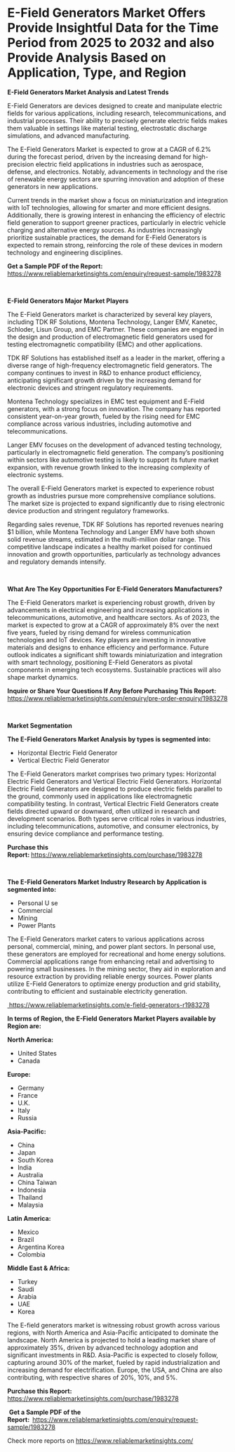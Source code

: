 <p><h1>E-Field Generators Market Offers Provide Insightful Data for the Time Period from 2025 to 2032 and also Provide Analysis Based on Application, Type, and Region</h1></p><p><strong>E-Field Generators Market Analysis and Latest Trends</strong></p>
<p><p>E-Field Generators are devices designed to create and manipulate electric fields for various applications, including research, telecommunications, and industrial processes. Their ability to precisely generate electric fields makes them valuable in settings like material testing, electrostatic discharge simulations, and advanced manufacturing.</p><p>The E-Field Generators Market is expected to grow at a CAGR of 6.2% during the forecast period, driven by the increasing demand for high-precision electric field applications in industries such as aerospace, defense, and electronics. Notably, advancements in technology and the rise of renewable energy sectors are spurring innovation and adoption of these generators in new applications.</p><p>Current trends in the market show a focus on miniaturization and integration with IoT technologies, allowing for smarter and more efficient designs. Additionally, there is growing interest in enhancing the efficiency of electric field generation to support greener practices, particularly in electric vehicle charging and alternative energy sources. As industries increasingly prioritize sustainable practices, the demand for E-Field Generators is expected to remain strong, reinforcing the role of these devices in modern technology and engineering disciplines.</p></p>
<p><strong>Get a Sample PDF of the Report:&nbsp;</strong> <a href="https://www.reliablemarketinsights.com/enquiry/request-sample/1983278?utm_campaign=2129&utm_medium=2&utm_source=Github&utm_content=ia&utm_term=13022025&utm_id=e-field-generators">https://www.reliablemarketinsights.com/enquiry/request-sample/1983278</a></p>
<p>&nbsp;</p>
<p><strong>E-Field Generators Major Market Players</strong></p>
<p><p>The E-Field Generators market is characterized by several key players, including TDK RF Solutions, Montena Technology, Langer EMV, Kanetec, Schloder, Lisun Group, and EMC Partner. These companies are engaged in the design and production of electromagnetic field generators used for testing electromagnetic compatibility (EMC) and other applications.</p><p>TDK RF Solutions has established itself as a leader in the market, offering a diverse range of high-frequency electromagnetic field generators. The company continues to invest in R&D to enhance product efficiency, anticipating significant growth driven by the increasing demand for electronic devices and stringent regulatory requirements.</p><p>Montena Technology specializes in EMC test equipment and E-Field generators, with a strong focus on innovation. The company has reported consistent year-on-year growth, fueled by the rising need for EMC compliance across various industries, including automotive and telecommunications.</p><p>Langer EMV focuses on the development of advanced testing technology, particularly in electromagnetic field generation. The company’s positioning within sectors like automotive testing is likely to support its future market expansion, with revenue growth linked to the increasing complexity of electronic systems.</p><p>The overall E-Field Generators market is expected to experience robust growth as industries pursue more comprehensive compliance solutions. The market size is projected to expand significantly due to rising electronic device production and stringent regulatory frameworks.</p><p>Regarding sales revenue, TDK RF Solutions has reported revenues nearing $1 billion, while Montena Technology and Langer EMV have both shown solid revenue streams, estimated in the multi-million dollar range. This competitive landscape indicates a healthy market poised for continued innovation and growth opportunities, particularly as technology advances and regulatory demands intensify.</p></p>
<p>&nbsp;</p>
<p><strong>What Are The Key Opportunities For E-Field Generators Manufacturers?</strong></p>
<p><p>The E-Field Generators market is experiencing robust growth, driven by advancements in electrical engineering and increasing applications in telecommunications, automotive, and healthcare sectors. As of 2023, the market is expected to grow at a CAGR of approximately 8% over the next five years, fueled by rising demand for wireless communication technologies and IoT devices. Key players are investing in innovative materials and designs to enhance efficiency and performance. Future outlook indicates a significant shift towards miniaturization and integration with smart technology, positioning E-Field Generators as pivotal components in emerging tech ecosystems. Sustainable practices will also shape market dynamics.</p></p>
<p><strong>Inquire or Share Your Questions If Any Before Purchasing This Report:</strong> <a href="https://www.reliablemarketinsights.com/enquiry/pre-order-enquiry/1983278?utm_campaign=2129&utm_medium=2&utm_source=Github&utm_content=ia&utm_term=13022025&utm_id=e-field-generators">https://www.reliablemarketinsights.com/enquiry/pre-order-enquiry/1983278</a></p>
<p>&nbsp;</p>
<p><strong>Market Segmentation</strong></p>
<p><strong>The E-Field Generators Market Analysis by types is segmented into:</strong></p>
<p><ul><li>Horizontal Electric Field Generator</li><li>Vertical Electric Field Generator</li></ul></p>
<p><p>The E-Field Generators market comprises two primary types: Horizontal Electric Field Generators and Vertical Electric Field Generators. Horizontal Electric Field Generators are designed to produce electric fields parallel to the ground, commonly used in applications like electromagnetic compatibility testing. In contrast, Vertical Electric Field Generators create fields directed upward or downward, often utilized in research and development scenarios. Both types serve critical roles in various industries, including telecommunications, automotive, and consumer electronics, by ensuring device compliance and performance testing.</p></p>
<p><strong>Purchase this Report:&nbsp;</strong><a href="https://www.reliablemarketinsights.com/purchase/1983278?utm_campaign=2129&utm_medium=2&utm_source=Github&utm_content=ia&utm_term=13022025&utm_id=e-field-generators">https://www.reliablemarketinsights.com/purchase/1983278</a></p>
<p>&nbsp;</p>
<p><strong>The E-Field Generators Market Industry Research by Application is segmented into:</strong></p>
<p><ul><li>Personal U se</li><li>Commercial</li><li>Mining</li><li>Power Plants</li></ul></p>
<p><p>The E-Field Generators market caters to various applications across personal, commercial, mining, and power plant sectors. In personal use, these generators are employed for recreational and home energy solutions. Commercial applications range from enhancing retail and advertising to powering small businesses. In the mining sector, they aid in exploration and resource extraction by providing reliable energy sources. Power plants utilize E-Field Generators to optimize energy production and grid stability, contributing to efficient and sustainable electricity generation.</p></p>
<p><a href="https://www.reliablemarketinsights.com/e-field-generators-r1983278?utm_campaign=2129&utm_medium=2&utm_source=Github&utm_content=ia&utm_term=13022025&utm_id=e-field-generators">&nbsp;https://www.reliablemarketinsights.com/e-field-generators-r1983278</a></p>
<p><strong>In terms of Region, the E-Field Generators Market Players available by Region are:</strong></p>
<p>
    <p> <strong> North America: </strong>
        <ul>
            <li>United States</li>
            <li>Canada</li>
        </ul>
        </p> 
    <p> <strong> Europe: </strong>
        <ul>
            <li>Germany</li>
            <li>France</li>
            <li>U.K.</li>
            <li>Italy</li>
            <li>Russia</li>
        </ul>
        </p> 
    <p> <strong> Asia-Pacific: </strong>
        <ul>
            <li>China</li>
            <li>Japan</li>
            <li>South Korea</li>
            <li>India</li>
            <li>Australia</li>
            <li>China Taiwan</li>
            <li>Indonesia</li>
            <li>Thailand</li>
            <li>Malaysia</li>
        </ul>
        </p> 
    <p> <strong> Latin America: </strong>
        <ul>
            <li>Mexico</li>
            <li>Brazil</li>
            <li>Argentina Korea</li>
            <li>Colombia</li>
        </ul>
        </p> 
    <p> <strong> Middle East & Africa: </strong>
        <ul>
            <li>Turkey</li>
            <li>Saudi</li>
            <li>Arabia</li>
            <li>UAE</li>
            <li>Korea</li>
        </ul>
    </p>
    </p>
<p><p>The E-field generators market is witnessing robust growth across various regions, with North America and Asia-Pacific anticipated to dominate the landscape. North America is projected to hold a leading market share of approximately 35%, driven by advanced technology adoption and significant investments in R&D. Asia-Pacific is expected to closely follow, capturing around 30% of the market, fueled by rapid industrialization and increasing demand for electrification. Europe, the USA, and China are also contributing, with respective shares of 20%, 10%, and 5%.</p></p>
<p><strong>Purchase this Report: </strong><a href="https://www.reliablemarketinsights.com/purchase/1983278?utm_campaign=2129&utm_medium=2&utm_source=Github&utm_content=ia&utm_term=13022025&utm_id=e-field-generators">https://www.reliablemarketinsights.com/purchase/1983278</a></p>
<p>&nbsp;<strong>Get a Sample PDF of the Report:&nbsp;&nbsp;</strong><a href="https://www.reliablemarketinsights.com/enquiry/request-sample/1983278?utm_campaign=2129&utm_medium=2&utm_source=Github&utm_content=ia&utm_term=13022025&utm_id=e-field-generators">https://www.reliablemarketinsights.com/enquiry/request-sample/1983278</a></p>
<p><strong></strong></p>
<p>Check more reports on <a href="https://www.reliablemarketinsights.com/?utm_campaign=2129&utm_medium=2&utm_source=Github&utm_content=ia&utm_term=13022025&utm_id=e-field-generators">https://www.reliablemarketinsights.com/</a></p>